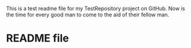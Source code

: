 This is a test readme file for my TestRepository project on GitHub. Now is the time for every good man to come to the aid of their fellow man. 
# README file
